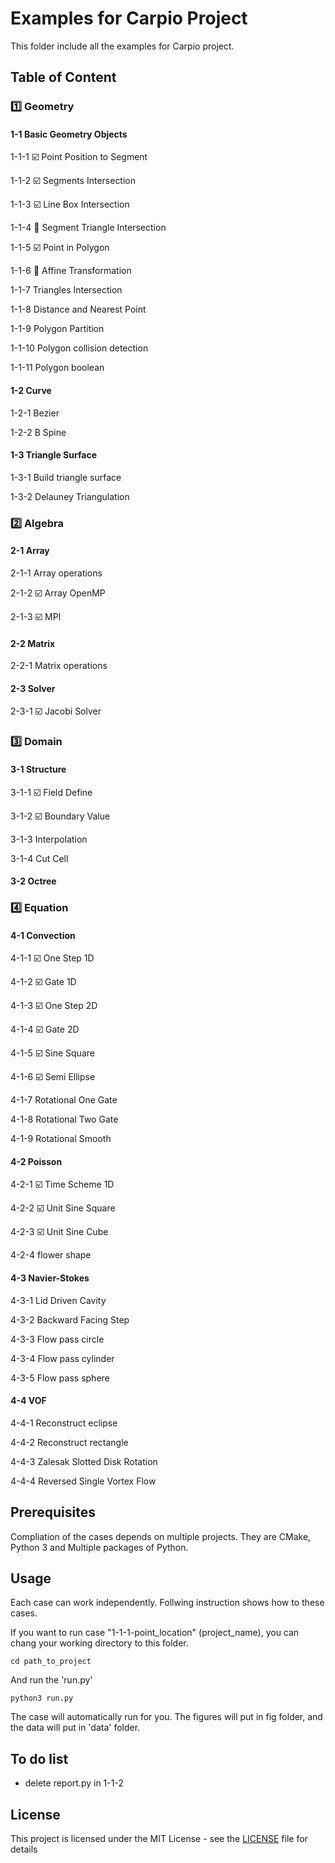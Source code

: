# Examples for Carpio Project

This folder include all the examples for Carpio project.

## Table of Content

### :one: Geometry

#### 1-1 Basic Geometry Objects

   1-1-1 :ballot_box_with_check: Point Position to Segment  

   1-1-2 :ballot_box_with_check: Segments Intersection

   1-1-3 :ballot_box_with_check: Line Box Intersection 

   1-1-4 :construction:          Segment Triangle Intersection  

   1-1-5 :ballot_box_with_check: Point in Polygon      

   1-1-6 :construction:          Affine Transformation  

   1-1-7 Triangles Intersection 

   1-1-8 Distance and Nearest Point 

   1-1-9 Polygon Partition

   1-1-10 Polygon collision detection

   1-1-11 Polygon boolean

#### 1-2 Curve
   
   1-2-1 Bezier

   1-2-2 B Spine

#### 1-3 Triangle Surface

   1-3-1 Build triangle surface

   1-3-2 Delauney Triangulation

### :two: Algebra

#### 2-1 Array

   2-1-1 Array operations

   2-1-2 :ballot_box_with_check: Array OpenMP

   2-1-3 :ballot_box_with_check: MPI

#### 2-2 Matrix

   2-2-1 Matrix operations

#### 2-3 Solver

   2-3-1 :ballot_box_with_check: Jacobi Solver

### :three: Domain
 
#### 3-1 Structure

   3-1-1 :ballot_box_with_check: Field Define

   3-1-2 :ballot_box_with_check: Boundary Value

   3-1-3 Interpolation 

   3-1-4 Cut Cell

#### 3-2 Octree

### :four: Equation

#### 4-1 Convection

   4-1-1 :ballot_box_with_check: One Step 1D

   4-1-2 :ballot_box_with_check: Gate 1D

   4-1-3 :ballot_box_with_check: One Step 2D

   4-1-4 :ballot_box_with_check: Gate 2D

   4-1-5 :ballot_box_with_check: Sine Square

   4-1-6 :ballot_box_with_check: Semi Ellipse

   4-1-7 Rotational One Gate

   4-1-8 Rotational Two Gate

   4-1-9 Rotational Smooth

#### 4-2 Poisson

   4-2-1 :ballot_box_with_check: Time Scheme 1D

   4-2-2 :ballot_box_with_check: Unit Sine Square

   4-2-3 :ballot_box_with_check: Unit Sine Cube

   4-2-4 flower shape 

#### 4-3 Navier-Stokes

   4-3-1 Lid Driven Cavity

   4-3-2 Backward Facing Step

   4-3-3 Flow pass circle

   4-3-4 Flow pass cylinder

   4-3-5 Flow pass sphere

#### 4-4 VOF

   4-4-1 Reconstruct eclipse

   4-4-2 Reconstruct rectangle

   4-4-3 Zalesak Slotted Disk Rotation

   4-4-4 Reversed Single Vortex Flow

## Prerequisites

Compliation of the cases depends on multiple projects. They are CMake, Python 3 and Multiple packages of Python.


## Usage

Each case can work independently. Follwing instruction shows how to these cases.

If you want to run case "1-1-1-point_location" (project_name), you can chang your working directory to this folder.

```
cd path_to_project
```

And run the 'run.py'

```
python3 run.py
```

The case will automatically run for you. The figures will put in fig folder, and the data will put in 'data' folder.

## To do list

- delete report.py in 1-1-2

## License

This project is licensed under the MIT License - see the [LICENSE](../LICENSE) file for details
